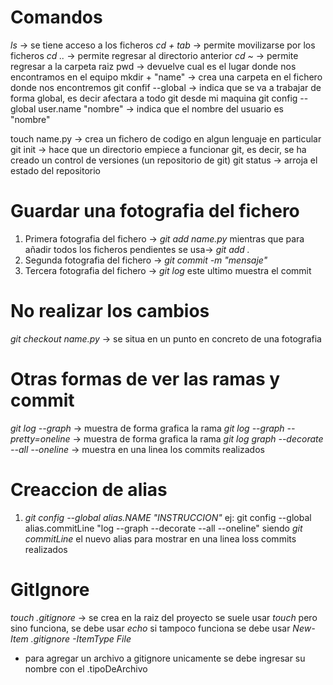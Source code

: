 # Comandos

*ls*    -> se tiene acceso a los ficheros
*cd + tab*    -> permite movilizarse por los ficheros
*cd ..*    -> permite regresar al directorio anterior 
*cd ~*    -> permite regresar a la carpeta raiz
pwd         -> devuelve cual es el lugar donde nos encontramos en el equipo
mkdir + "name" -> crea una carpeta en el fichero donde nos encontremos
git confif --global -> indica que se va a trabajar de forma global, es decir afectara a todo git desde mi maquina
git config --global user.name "nombre" -> indica que el nombre del usuario es "nombre"

touch name.py -> crea un fichero de codigo en algun lenguaje en particular
git init      -> hace que un directorio empiece a funcionar git, es decir, se ha creado un control de versiones (un repositorio de git)
git status    -> arroja el estado del repositorio

# Guardar una fotografia del fichero

1. Primera fotografia del fichero   -> *git add name.py*
mientras que para añadir todos los ficheros pendientes se usa-> *git add .*
2. Segunda fotografia del fichero   -> *git commit -m "mensaje"*
3. Tercera fotografia del fichero   -> *git log*
este ultimo muestra el commit

# No realizar los cambios

*git checkout  name.py*      -> se situa en un punto en concreto de una fotografia

# Otras formas de ver las ramas y commit

*git log --graph*            -> muestra de forma grafica la rama
*git log --graph --pretty=oneline*            -> muestra de forma grafica la rama
*git log graph --decorate --all --oneline*    -> muestra en una linea los commits realizados

# Creaccion de alias

1. *git config --global alias.NAME "INSTRUCCION"*
ej:
git config --global alias.commitLine "log --graph --decorate --all --oneline"
siendo *git commitLine* el nuevo alias para mostrar en una linea loss commits realizados

# GitIgnore

*touch .gitignore* -> se crea en la raiz del proyecto
se suele usar *touch* pero sino funciona, se debe usar *echo*
si tampoco funciona se debe usar *New-Item .gitignore -ItemType File*

- para agregar un archivo a gitignore unicamente se debe ingresar su nombre con el .tipoDeArchivo

